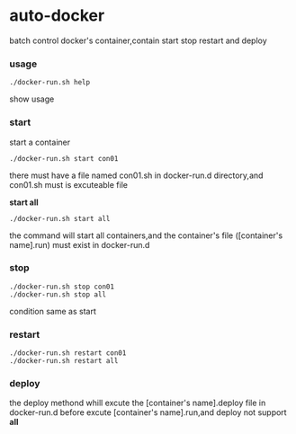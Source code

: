 # auto-docker
batch control docker's container,contain start stop restart and deploy


### usage ###
	
	./docker-run.sh help
show usage

### start ###
start a container

	./docker-run.sh start con01

there must have a file named con01.sh in docker-run.d directory,and con01.sh must is excuteable file

**start all**

	./docker-run.sh start all
the command will start all containers,and the container's file ([container's name].run) must exist in docker-run.d

### stop ###
	
	./docker-run.sh stop con01
	./docker-run.sh stop all
condition same as start
### restart ###
	./docker-run.sh restart con01
	./docker-run.sh restart all

### deploy ###
the deploy methond whill excute the [container's name].deploy file in docker-run.d before excute [container's name].run,and deploy not support **all**
